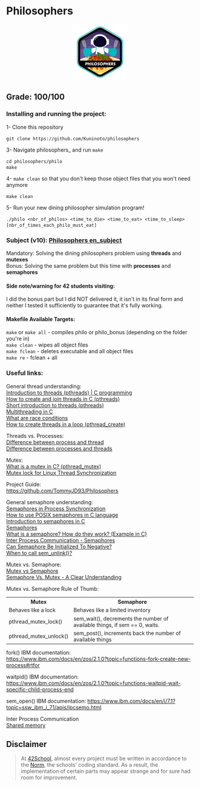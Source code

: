 # Philosophers

<p align="center">
  <img src="https://github.com/mcombeau/mcombeau/blob/main/42_badges/philosopherse.png"/>
</p>

## Grade: 100/100

### Installing and running the project:

1- Clone this repository
	
	git clone https://github.com/Kuninoto/philosophers
3- Navigate philosophers_ and run `make`
	
	cd philosophers/philo
   	make
4- `make clean` so that you don't keep those object files that you won't need anymore

	make clean
5- Run your new dining philosopher simulation program!

	./philo <nbr_of_philos> <time_to_die> <time_to_eat> <time_to_sleep> [nbr_of_times_each_philo_must_eat]

###  Subject (v10): [Philosophers en_subject](./extras/en.subject_philosophers.pdf)

Mandatory: Solving the dining philosophers problem using **threads** and **mutexes**  
Bonus: Solving the same problem but this time with **processes** and **semaphores**  

#### Side note/warning for 42 students visiting:
I did the bonus part but I did NOT delivered it, it isn't in its final form and neither I tested it
sufficiently to guarantee that it's fully working.  

#### Makefile Available Targets:  
`make` or `make all` - compiles philo or philo_bonus (depending on the folder you're in)   
`make clean` - wipes all object files   
`make fclean` - deletes executable and all object files   
`make re` - fclean  + all  

### Useful links:  
General thread understanding:  
[Introduction to threads (pthreads) | C programming](https://www.youtube.com/watch?v=ldJ8WGZVXZk)  
[How to create and join threads in C (pthreads)](https://www.youtube.com/watch?v=uA8X5zNOGw8&list=PL9IEJIKnBJjFZxuqyJ9JqVYmuFZHr7CFM)  
[Short introduction to threads (pthreads)](https://www.youtube.com/watch?v=d9s_d28yJq0&list=PLfqABt5AS4FmuQf70psXrsMLEDQXNkLq2)  
[Multithreading in C](https://www.geeksforgeeks.org/multithreading-c-2/)  
[What are race conditions](https://www.youtube.com/watch?v=FY9livorrJI)  
[How to create threads in a loop (pthread_create)](https://www.youtube.com/watch?v=xoXzp4B8aQk)  

Threads vs. Processes:  
[Difference between process and thread](https://www.geeksforgeeks.org/difference-between-process-and-thread/)  
[Difference between processes and threads](https://www.youtube.com/watch?v=IKG1P4rgm54)  

Mutex:  
[What is a mutex in C? (pthread_mutex)](https://www.youtube.com/watch?v=oq29KUy29iQ)  
[Mutex lock for Linux Thread Synchronization](https://www.geeksforgeeks.org/mutex-lock-for-linux-thread-synchronization/)  

Project Guide:  
https://github.com/TommyJD93/Philosophers  

General semaphore understanding:  
[Semaphores in Process Synchronization](https://www.geeksforgeeks.org/semaphores-in-process-synchronization/)  
[How to use POSIX semaphores in C language](https://www.geeksforgeeks.org/use-posix-semaphores-c/)  
[Introduction to semaphores in C](https://www.youtube.com/watch?v=YSn8_XdGH7c)  
[Semaphores](https://www.youtube.com/watch?v=XDIOC2EY5JE)  
[What is a semaphore? How do they work? (Example in C)](https://www.youtube.com/watch?v=ukM_zzrIeXs)  
[Inter Process Communication - Semaphores](https://www.tutorialspoint.com/inter_process_communication/inter_process_communication_semaphores.htm)  
[Can Semaphore Be Initialized To Negative?](https://www.timesmojo.com/can-semaphore-be-initialized-to-negative/)  
[When to call sem_unlink()?](https://stackoverflow.com/questions/15164484/when-to-call-sem-unlink)  

Mutex vs. Semaphore:  
[Mutex vs Semaphore](https://www.geeksforgeeks.org/mutex-vs-semaphore/)  
[Semaphore Vs. Mutex - A Clear Understanding](https://www.youtube.com/watch?v=8wcuLCvMmF8)  

Mutex vs. Semaphore Rule of Thumb:
<table>
 <tr>
   <th>Mutex</th>
   <th>Semaphore</th>
 </tr>
 <tr>
   <td>Behaves like a lock</td>
   <td>Behaves like a limited inventory</td>
 </tr>
 <tr>
   <td>pthread_mutex_lock()</td>
   <td>sem_wait(), decrements the number of available things, if sem == 0, waits.</td>
 </tr>
 <tr>
  <td>pthread_mutex_unlock()</td>
  <td>sem_post(), increments back the number of available things</td>
 </tr>
</table>

fork() IBM documentation:  
https://www.ibm.com/docs/en/zos/2.1.0?topic=functions-fork-create-new-process#rtfor  

waitpid() IBM documentation:  
https://www.ibm.com/docs/en/zos/2.1.0?topic=functions-waitpid-wait-specific-child-process-end

sem_open() IBM documentation:
https://www.ibm.com/docs/en/i/7.1?topic=ssw_ibm_i_71/apis/ipcsemo.html  

Inter Process Communication  
[Shared memory](https://www.tutorialspoint.com/inter_process_communication/inter_process_communication_shared_memory.htm)  

## Disclaimer
> At [42School](https://en.wikipedia.org/wiki/42_(school)), almost every project must be written in accordance to the [Norm](./extras/en_norm.pdf), the schools' coding standard. As a result, the implementation of certain parts may appear strange and for sure had room for improvement.
